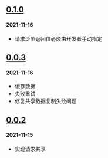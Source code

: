 ## [0.1.0](https://github.com/foca-js/foca-axios-enhancer/compare/v0.0.3...v0.1.0)

#### 2021-11-16

- 请求泛型返回值必须由开发者手动指定

## [0.0.3](https://github.com/foca-js/foca-axios-enhancer/compare/v0.0.2...v0.0.3)

#### 2021-11-16

- 缓存数据
- 失败重试
- 修复共享数据复制失败问题

## [0.0.2](https://github.com/foca-js/foca-axios-enhancer/compare/v0.0.1...v0.0.2)

#### 2021-11-15

- 实现请求共享
